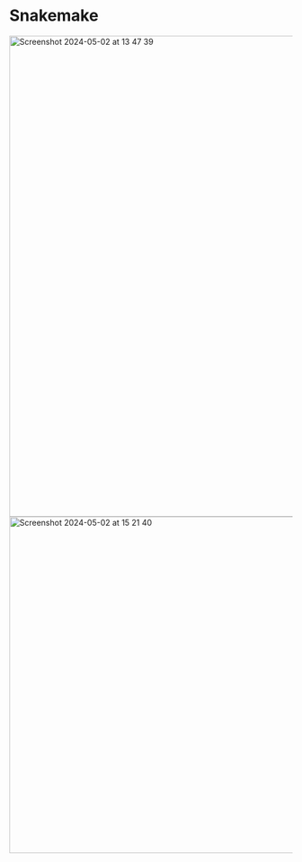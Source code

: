 # Snakemake

<img width="856" alt="Screenshot 2024-05-02 at 13 47 39" src="https://github.com/OrangePomeranian/Snakemake/assets/67764136/25ced27d-8b32-4857-b4f4-72f75bb9b0c9">
<img width="599" alt="Screenshot 2024-05-02 at 15 21 40" src="https://github.com/OrangePomeranian/Snakemake/assets/67764136/43012a9a-a1dd-4a7c-83b8-02c46f6b4bfb">
